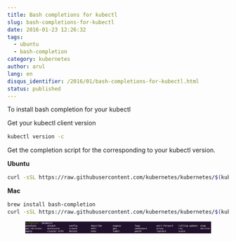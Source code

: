 ```yaml
---
title: Bash completions for kubectl
slug: bash-completions-for-kubectl
date: 2016-01-23 12:26:32
tags:
  - ubuntu
  - bash-completion
category: kubernetes
author: arul
lang: en
disqus_identifier: /2016/01/bash-completions-for-kubectl.html
status: published
---
```


To install bash completion for your kubectl

Get your kubectl client version

``` bash
kubectl version -c
```

Get the completion script for the corresponding to your kubectl version.

**Ubuntu**

``` bash
curl -sSL https://raw.githubusercontent.com/kubernetes/kubernetes/$(kubectl version -c | grep -o -P '(?<=GitCommit:").*(?=",)')/contrib/completions/bash/kubectl | sudo tee /etc/bash_completion.d/kubectl
```

**Mac**

``` bash
brew install bash-completion
curl -sSL https://raw.githubusercontent.com/kubernetes/kubernetes/$(kubectl version -c | grep -o -P '(?<=GitCommit:").*(?=",)')/contrib/completions/bash/kubectl > /usr/local/etc/bash_completion.d/kubectl
```

<figure class="align-center">
<img src="/assets/images/2016/1/kubectl-bash-completion.png"
alt="/assets/images/2016/1/kubectl-bash-completion.png" />
</figure>

